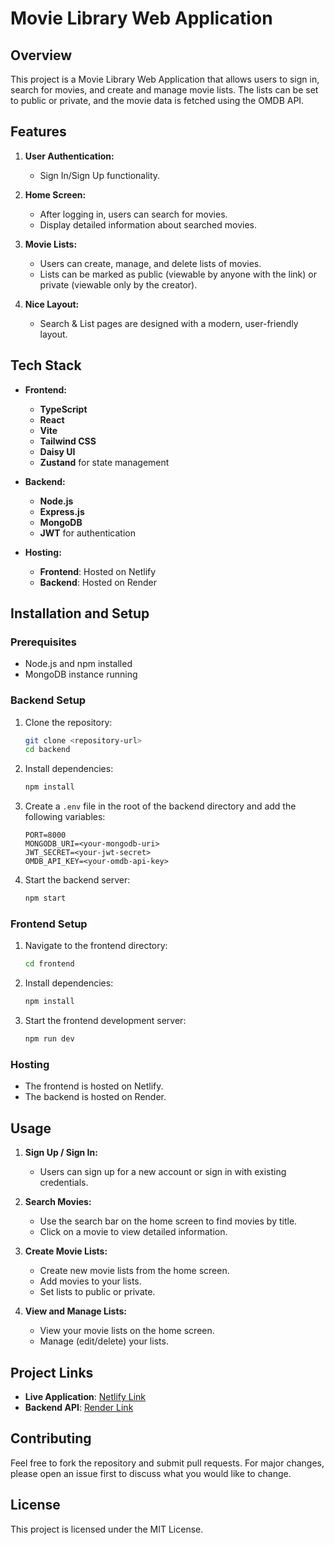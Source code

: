 # Movie Library Web Application

## Overview

This project is a Movie Library Web Application that allows users to sign in, search for movies, and create and manage movie lists. The lists can be set to public or private, and the movie data is fetched using the OMDB API.

## Features

1. **User Authentication:**
   - Sign In/Sign Up functionality.

2. **Home Screen:**
   - After logging in, users can search for movies.
   - Display detailed information about searched movies.

3. **Movie Lists:**
   - Users can create, manage, and delete lists of movies.
   - Lists can be marked as public (viewable by anyone with the link) or private (viewable only by the creator).

4. **Nice Layout:**
   - Search & List pages are designed with a modern, user-friendly layout.

## Tech Stack

- **Frontend:**
  - **TypeScript**
  - **React**
  - **Vite**
  - **Tailwind CSS**
  - **Daisy UI**
  - **Zustand** for state management

- **Backend:**
  - **Node.js**
  - **Express.js**
  - **MongoDB**
  - **JWT** for authentication

- **Hosting:**
  - **Frontend**: Hosted on Netlify
  - **Backend**: Hosted on Render

## Installation and Setup

### Prerequisites

- Node.js and npm installed
- MongoDB instance running

### Backend Setup

1. Clone the repository:
   ```sh
   git clone <repository-url>
   cd backend
   ```

2. Install dependencies:
   ```sh
   npm install
   ```

3. Create a `.env` file in the root of the backend directory and add the following variables:
   ```env
   PORT=8000
   MONGODB_URI=<your-mongodb-uri>
   JWT_SECRET=<your-jwt-secret>
   OMDB_API_KEY=<your-omdb-api-key>
   ```

4. Start the backend server:
   ```sh
   npm start
   ```

### Frontend Setup

1. Navigate to the frontend directory:
   ```sh
   cd frontend
   ```

2. Install dependencies:
   ```sh
   npm install
   ```
3. Start the frontend development server:
   ```sh
   npm run dev
   ```

### Hosting

- The frontend is hosted on Netlify.
- The backend is hosted on Render.

## Usage

1. **Sign Up / Sign In:**
   - Users can sign up for a new account or sign in with existing credentials.

2. **Search Movies:**
   - Use the search bar on the home screen to find movies by title.
   - Click on a movie to view detailed information.

3. **Create Movie Lists:**
   - Create new movie lists from the home screen.
   - Add movies to your lists.
   - Set lists to public or private.

4. **View and Manage Lists:**
   - View your movie lists on the home screen.
   - Manage (edit/delete) your lists.

## Project Links

- **Live Application**: [Netlify Link](https://shalabh-agarwal8630.netlify.app/)
- **Backend API**: [Render Link](https://movielibrary-hut1.onrender.com/)

## Contributing

Feel free to fork the repository and submit pull requests. For major changes, please open an issue first to discuss what you would like to change.

## License

This project is licensed under the MIT License.
